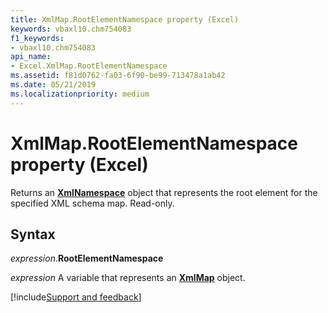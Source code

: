 ```yaml
---
title: XmlMap.RootElementNamespace property (Excel)
keywords: vbaxl10.chm754083
f1_keywords:
- vbaxl10.chm754083
api_name:
- Excel.XmlMap.RootElementNamespace
ms.assetid: f81d0762-fa03-6f90-be99-713478a1ab42
ms.date: 05/21/2019
ms.localizationpriority: medium
---
```



# XmlMap.RootElementNamespace property (Excel)

Returns an **[XmlNamespace](Excel.XmlNamespace.md)** object that represents the root element for the specified XML schema map. Read-only.


## Syntax

_expression_.**RootElementNamespace**

_expression_ A variable that represents an **[XmlMap](Excel.XmlMap.md)** object.




[!include[Support and feedback](~/includes/feedback-boilerplate.md)]